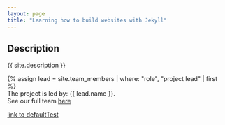 ```yaml
---
layout: page
title: "Learning how to build websites with Jekyll"
---
```


## Description

{{ site.description }}


{% assign lead = site.team_members | where: "role", "project lead" | first %}  
The project is led by: {{ lead.name }}.  
See our full team [here](/about)



[link to defaultTest](defaultTest)
